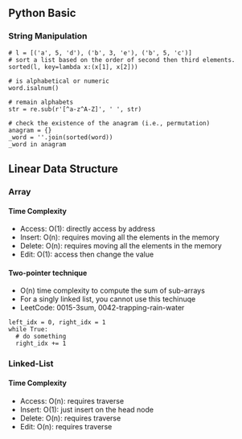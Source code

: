 ## Python Basic

### String Manipulation

```
# l = [('a', 5, 'd'), ('b', 3, 'e'), ('b', 5, 'c')]
# sort a list based on the order of second then third elements. 
sorted(l, key=lambda x:(x[1], x[2])) 
```

```
# is alphabetical or numeric
word.isalnum()
```

```
# remain alphabets
str = re.sub(r'[^a-z^A-Z]', ' ', str)
```

```
# check the existence of the anagram (i.e., permutation)
anagram = {}
_word = ''.join(sorted(word))
_word in anagram
```

## Linear Data Structure

### Array

#### Time Complexity 
- Access: O(1): directly access by address
- Insert: O(n): requires moving all the elements in the memory
- Delete: O(n): requires moving all the elements in the memory
- Edit: O(1): access then change the value

#### Two-pointer technique

- O(n) time complexity to compute the sum of sub-arrays
- For a singly linked list, you cannot use this techinuqe
- LeetCode: 0015-3sum, 0042-trapping-rain-water
```
left_idx = 0, right_idx = 1
while True:
  # do something
  right_idx += 1
```

### Linked-List

#### Time Complexity 
- Access: O(n): requires traverse
- Insert: O(1): just insert on the head node
- Delete: O(n): requires traverse
- Edit: O(n): requires traverse
```

```
```
